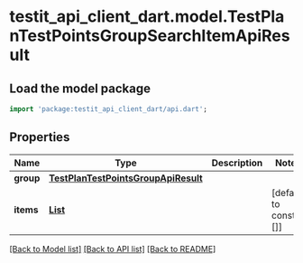 # testit_api_client_dart.model.TestPlanTestPointsGroupSearchItemApiResult

## Load the model package
```dart
import 'package:testit_api_client_dart/api.dart';
```

## Properties
Name | Type | Description | Notes
------------ | ------------- | ------------- | -------------
**group** | [**TestPlanTestPointsGroupApiResult**](TestPlanTestPointsGroupApiResult.md) |  | 
**items** | [**List<TestPlanTestPointsSearchApiResult>**](TestPlanTestPointsSearchApiResult.md) |  | [default to const []]

[[Back to Model list]](../README.md#documentation-for-models) [[Back to API list]](../README.md#documentation-for-api-endpoints) [[Back to README]](../README.md)


